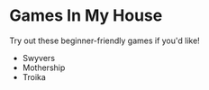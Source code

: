 # Games In My House

Try out these beginner-friendly games if you'd like!

 - Swyvers
 - Mothership
 - Troika